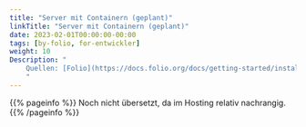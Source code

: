 ```yaml
---
title: "Server mit Containern (geplant)"
linkTitle: "Server mit Containern (geplant)"
date: 2023-02-01T00:00:00-00:00
tags: [by-folio, for-entwickler]
weight: 10
Description: "
    Quellen: [Folio](https://docs.folio.org/docs/getting-started/installation/singleserverwithcontainers/) <!-- & [GBV](https://info.gebev.de/pages/viewpage.action?pageId=850624528) -->
    "
---
```


{{% pageinfo %}}
Noch nicht übersetzt, da im Hosting relativ nachrangig.
{{% /pageinfo %}}
